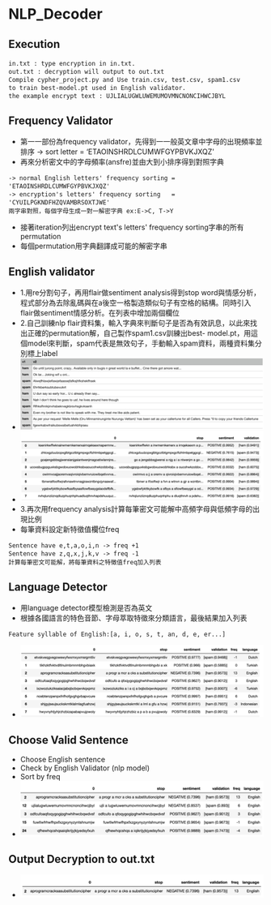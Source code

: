 # NLP_Decoder
## Execution
```
in.txt : type encryption in in.txt.
out.txt : decryption will output to out.txt
Compile cypher_project.py and Use train.csv, test.csv, spam1.csv 
to train best-model.pt used in English validator.
the example encrypt text : UJLIALUGWLUWEMUMOVMNCNONCIHWCJBYL

```
## Frequency Validator
* 第⼀一部份為frequency validator，先得到⼀一般英⽂章中字⺟的出現頻率並排序 -> sort letter = ‘ETAOINSHRDLCUMWFGYPBVKJXQZ'
* 再來分析密⽂中的字⺟頻率(ansfre)並由⼤到小排序得到對照字典
```
-> normal English letters' frequency sorting = 'ETAOINSHRDLCUMWFGYPBVKJXQZ'
-> encryption's letters' frequency sorting   = 'CYUILPGKNDFHZQVAMBRSOXTJWE'
兩字串對照，每個字母生成一對一解密字典 ex:E->C, T->Y
```
* 接著iteration列出encrypt text's letters' frequency sorting字串的所有permutation
* 每個permutation用字典翻譯成可能的解密字串
## English validator
* 1.⽤re分割句⼦，再用flair做sentiment analysis得到stop word與情感分析，程式部分為去除亂碼與在a後空⼀格製造類似句⼦有空格的結構。同時引入flair做sentiment情感分析。在列表中增加兩個欄位
* 2.⾃己訓練nlp flair資料集，輸入字典來判斷句子是否為有效訊息，以此來找出正確的permutation解，⾃己製作spam1.csv訓練出best- model.pt，⽤這個model來判斷，spam代表是無效句子，⼿動輸入spam資料，兩種資料集分別標上label
* ![Variable Declaration](/img/c1.png)
* ![Variable Declaration](/img/c2.png)
* 3.再次用frequency analysis計算每筆密⽂可能解中⾼頻字⺟與低頻字母的出現比例
* 每筆資料設定新特徵值欄位freq
```
Sentence have e,t,a,o,i,n -> freq +1
Sentence have z,q,x,j,k,v -> freq -1
計算每筆密⽂可能解，將每筆資料之特徵值freq加入列表
```
## Language Detector 
* ⽤language detector模型檢測是否為英文
* 根據各國語言的特⾊音節、字⺟萃取特徵來分類語言，最後結果加入列表
```
Feature syllable of English:[a, i, o, s, t, an, d, e, er...]
```
* ![Variable Declaration](/img/c3.png)
## Choose Valid Sentence
* Choose English sentence 
* Check by English Validator (nlp model)
* Sort by freq
* ![Variable Declaration](/img/c4.png)
## Output Decryption to out.txt
* ![Variable Declaration](/img/c5.png)






